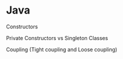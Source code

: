 # Java

Constructors

Private Constructors vs Singleton Classes

Coupling (Tight coupling and Loose coupling)

